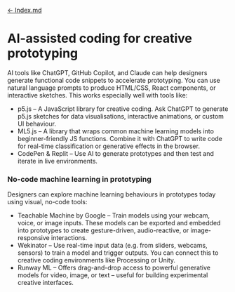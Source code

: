 [<- Index.md](index.md)

# AI-assisted coding for creative prototyping
AI tools like ChatGPT, GitHub Copilot, and Claude can help designers generate functional code snippets to accelerate prototyping. You can use natural language prompts to produce HTML/CSS, React components, or interactive sketches. This works especially well with tools like:

- p5.js – A JavaScript library for creative coding. Ask ChatGPT to generate p5.js sketches for data visualisations, interactive animations, or custom UI behaviour.
- ML5.js – A library that wraps common machine learning models into beginner-friendly JS functions. Combine it with ChatGPT to write code for real-time classification or generative effects in the browser.
- CodePen & Replit – Use AI to generate prototypes and then test and iterate in live environments.

### No-code machine learning in prototyping
Designers can explore machine learning behaviours in prototypes today using visual, no-code tools:

- Teachable Machine by Google – Train models using your webcam, voice, or image inputs. These models can be exported and embedded into prototypes to create gesture-driven, audio-reactive, or image-responsive interactions.
- Wekinator – Use real-time input data (e.g. from sliders, webcams, sensors) to train a model and trigger outputs. You can connect this to creative coding environments like Processing or Unity.
- Runway ML – Offers drag-and-drop access to powerful generative models for video, image, or text – useful for building experimental creative interfaces.
